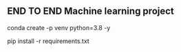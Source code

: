 ## END TO END Machine learning project

conda create -p venv python=3.8 -y

pip install -r requirements.txt